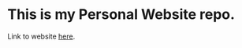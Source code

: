 # This is my Personal Website repo.

Link to website [here](https://hardcore-mahavira-145c0d.netlify.app/).